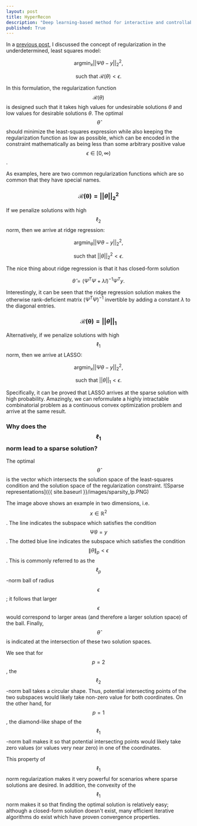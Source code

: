 ```yaml
---
layout: post
title: HyperRecon
description: "Deep learning-based method for interactive and controllable image reconstruction using hypernetworks."
published: True
---
```


In a [previous post](https://alanqrwang.github.io/posts-underdetermined-systems-and-regularization/), I discussed the concept of regularization in the underdetermined, least squares model:

$$
\text{arg}\min_x ||\Psi \theta - y||_2^2,
$$

$$
\text{such that   } \mathcal{R}(\theta) < \epsilon.
$$

In this formulation, the regularization function $$\mathcal{R}(\theta)$$ is designed such that it takes high values for undesirable solutions $\theta$ and low values for desirable solutions $\theta$. The optimal $$\hat{\theta}$$ should minimize the least-squares expression while also keeping the regularization function as low as possible, which can be encoded in the constraint mathematically as being less than some arbitrary positive value $$\epsilon \in [0, \infty)$$. 

As examples, here are two common regularization functions which are so common that they have special names.

### $$\mathcal{R(\theta)} = ||\theta||_2^2$$
If we penalize solutions with high $$\ell_2$$ norm, then we arrive at ridge regression:

$$
\text{arg}\min_\theta ||\Psi \theta - y||_2^2,
$$

$$
\text{such that   } ||\theta||_2^2 < \epsilon.
$$

The nice thing about ridge regression is that it has closed-form solution

$$
\hat{\theta} = (\Psi^T\Psi + \lambda I)^{-1}\Psi^Ty.
$$

Interestingly, it can be seen that the ridge regression solution makes the otherwise rank-deficient matrix $(\Psi^T \Psi)^{-1}$ invertible by adding a constant $\lambda$ to the diagonal entries.

### $$\mathcal{R(\theta)} = ||\theta||_1$$
Alternatively, if we penalize solutions with high $$\ell_1$$ norm, then we arrive at LASSO:

$$
\text{arg}\min_x ||\Psi \theta-y||_2^2,
$$

$$
\text{such that   } ||\theta||_1 < \epsilon.
$$

Specifically, it can be proved that LASSO arrives at the sparse solution with high probability. Amazingly, we can reformulate a highly intractable combinatorial problem as a continuous convex optimization problem and arrive at the same result.

### Why does the $$\ell_1$$ norm lead to a sparse solution? 
The optimal $$\hat{\theta}$$ is the vector which intersects the solution space of the least-squares condition and the solution space of the regularization constraint.
![Sparse representations]({{ site.baseurl }}/images/sparsity_lp.PNG)

The image above shows an example in two dimensions, i.e. $$x \in \mathbb{R}^2$$. The line indicates the subspace which satisfies the condition $$\Psi \theta = y$$. The dotted blue line indicates the subspace which satisfies the condition $$\|\theta\|_p < \epsilon$$. This is commonly referred to as the $$\ell_p$$-norm ball of radius $$\epsilon$$; it follows that larger $$\epsilon$$ would correspond to larger areas (and therefore a larger solution space) of the ball. Finally, $$\hat{\theta}$$ is indicated at the intersection of these two solution spaces.

We see that for $$p=2$$, the $$\ell_2$$-norm ball takes a circular shape. Thus, potential intersecting points of the two subspaces would likely take non-zero value for both coordinates. On the other hand, for $$p=1$$, the diamond-like shape of the $$\ell_1$$-norm ball makes it so that potential intersecting points would likely take zero values (or values very near zero) in one of the coordinates.

This property of $$\ell_1$$ norm regularization makes it very powerful for scenarios where sparse solutions are desired. In addition, the convexity of the $$\ell_1$$ norm makes it so that finding the optimal solution is relatively easy; although a closed-form solution doesn't exist, many efficient iterative algorithms do exist which have proven convergence properties.
